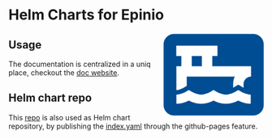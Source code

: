 # Helm Charts for Epinio

<img src="./assets/epinio.png" align="right" width="200" height="50%">

## Usage

The documentation is centralized in a uniq place, checkout the [doc website].

[doc website]: https://docs.epinio.io

## Helm chart repo

This [repo] is also used as Helm chart repository, by publishing the [index.yaml] through the github-pages feature.

[repo]: https://github.com/falpires/epinio-helm-charts
[index.yaml]: https://github.com/falpires/epinio-helm-charts/blob/gh-pages/index.yaml

